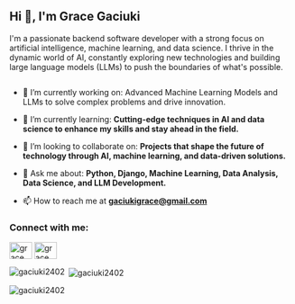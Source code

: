 <h2 align="left">Hi 👋, I'm Grace Gaciuki</h2>
<p align="left">I'm a passionate backend software developer with a strong focus on artificial intelligence, machine learning, and data science. I thrive in the dynamic world of AI, constantly exploring new technologies and building large language models (LLMs) to push the boundaries of what's possible.
</p>
<p align="left"> <a href="https://twitter.com/" target="blank"><img src="https://img.shields.io/twitter/follow/?logo=twitter&style=for-the-badge" alt="" /></a> </p>

- 🔭 I’m currently working on: Advanced Machine Learning Models and LLMs to solve complex problems and drive innovation.

- 🌱 I’m currently learning: **Cutting-edge techniques in AI and data science to enhance my skills and stay ahead in the field.**

- 👯 I’m looking to collaborate on: **Projects that shape the future of technology through AI, machine learning, and data-driven solutions.**

- 💬 Ask me about: **Python, Django, Machine Learning, Data Analysis, Data Science, and LLM Development.**

- 📫 How to reach me at **gaciukigrace@gmail.com**

<h3 align="left">Connect with me:</h3>
<p align="left">
<a href="https://linkedin.com/in/gracegaciuki" target="blank"><img align="center" src="https://raw.githubusercontent.com/rahuldkjain/github-profile-readme-generator/master/src/images/icons/Social/linked-in-alt.svg" alt="grace gaciuki" height="30" width="40" /></a>
<a href="https://kaggle.com" target="blank"><img align="center" src="https://raw.githubusercontent.com/rahuldkjain/github-profile-readme-generator/master/src/images/icons/Social/kaggle.svg" alt="grace gaciuki" height="30" width="40" /></a>
</p>
<p><img align="left" src="https://github-readme-stats.vercel.app/api/top-langs?username=gaciuki2402&show_icons=true&locale=en&layout=compact" alt="gaciuki2402" /></p>

<p>&nbsp;<img align="center" src="https://github-readme-stats.vercel.app/api?username=gaciuki2402&show_icons=true&locale=en" alt="gaciuki2402" /></p>

<p><img align="center" src="https://github-readme-streak-stats.herokuapp.com/?user=gaciuki2402&" alt="gaciuki2402" /></p>
